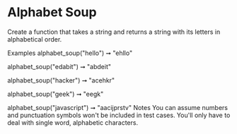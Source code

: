 # Alphabet Soup

Create a function that takes a string and returns a string with its letters in alphabetical order.

Examples
alphabet_soup("hello") ➞ "ehllo"

alphabet_soup("edabit") ➞ "abdeit"

alphabet_soup("hacker") ➞ "acehkr"

alphabet_soup("geek") ➞ "eegk"

alphabet_soup("javascript") ➞ "aacijprstv"
Notes
You can assume numbers and punctuation symbols won't be included in test cases. You'll only have to deal with single word, alphabetic characters.
